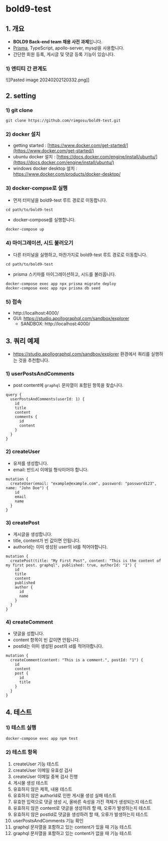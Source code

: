 # bold9-test

## 1. 개요
- **BOLD9 Back-end team 채용 사전 과제**입니다.
- [Prisma](https://www.prisma.io/docs/), TypeScript, apollo-server, mysql을 사용합니다.
- 간단한 회원 등록, 게시글 및 댓글 등록 기능이 있습니다.

### 1) 엔티티 간 관계도

![[Pasted image 20240202120332.png]]

## 2. setting
### 1) git clone
```
git clone https://github.com/rimgosu/bold9-test.git
```

### 2) docker 설치
- getting started : [https://www.docker.com/get-started/](https://www.docker.com/get-started/)
- ubuntu docker 설치 : [https://docs.docker.com/engine/install/ubuntu/](https://docs.docker.com/engine/install/ubuntu/)
- windows docker desktop 설치 : <https://www.docker.com/products/docker-desktop/>


### 3) docker-compse로 실행
- 먼저 터미널을 bold9-test 루트 경로로 이동합니다.
```
cd path/to/bold9-test
```

- docker-compose를 실행합니다.
```
docker-compose up
```

### 4) 마이그레이션, 시드 불러오기
- 다른 터미널을 실행하고, 마찬가지로 bold9-test 루트 경로로 이동합니다.
```
cd path/to/bold9-test
```

- prisma 스키마를 마이그레이션하고, 시드를 불러옵니다.
```
docker-compose exec app npx prisma migrate deploy
docker-compose exec app npx prisma db seed 
```

### 5) 접속
-  http://localhost:4000/
- GUI: https://studio.apollographql.com/sandbox/explorer
	- SANDBOX: http://localhost:4000/

## 3. 쿼리 예제
- <https://studio.apollographql.com/sandbox/explorer> 환경에서 쿼리를 실행하는 것을 추천합니다.



### 1) userPostsAndComments
- post content에 `graphql` 문자열이 포함된 항목을 찾습니다.
```
query {
  userPostsAndComments(userId: 1) {
    id
    title
    content
    comments {
      id
      content
    }
  }
}
```

### 2) createUser
- 유저를 생성합니다.
- email: 반드시 이메일 형식이어야 합니다.
```
mutation {
  createUser(email: "example@example.com", password: "password123", name: "John Doe") {
    id
    email
    name
  }
}

```

### 3) createPost
- 게시글을 생성합니다.
- title, content가 빈 값이면 안됩니다.
- authorId는 이미 생성된 user의 id를 적어야합니다.
```
mutation {
  createPost(title: "My First Post", content: "This is the content of my first post. graphql", published: true, authorId: "1") {
    id
    title
    content
    published
    author {
      id
      name
    }
  }
}
```


### 4) createComment
- 댓글을 성합니다.
- content 항목이 빈 값이면 안됩니다.
- postId는 이미 생성된 post의 id를 적어야합니다.
```
mutation {
  createComment(content: "This is a comment.", postId: "1") {
    id
    content
    post {
      id
      title
    }
  }
}
```



## 4. 테스트

### 1) 테스트 실행
```
docker-compose exec app npm test
```

### 2) 테스트 항목
1. createUser 기능 테스트
2. createUser 이메일 유효성 검사
3. createUser 이메일 중복 검사 진행
4. 게시물 생성 테스트
5. 유효하지 않은 제목, 내용 테스트
6. 유효하지 않은 authorId로 인한 게시물 생성 실패 테스트
7. 유효한 입력으로 댓글 생성 시, 올바른 속성을 가진 객체가 생성되는지 테스트
8. 유효하지 않은 content로 댓글을 생성하려 할 때, 오류가 발생하는지 테스트
9. 유효하지 않은 postId로 댓글을 생성하려 할 때, 오류가 발생하는지 테스트
10. userPostsAndComments 기능 확인
11. graphql 문자열을 포함하고 있는 content가 있을 때 기능 테스트
12. graphql 문자열을 포함하고 있는 content가 없을 때 기능 테스트
